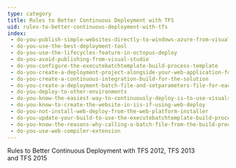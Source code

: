 ```yaml
---
type: category
title: Rules to Better Continuous Deployment with TFS
uid: rules-to-better-continuous-deployment-with-tfs
index:
 - do-you-publish-simple-websites-directly-to-windows-azure-from-visual-studio-online
 - do-you-use-the-best-deployment-tool
 - do-you-use-the-lifecycles-feature-in-octopus-deploy
 - do-you-avoid-publishing-from-visual-studio
 - do-you-configure-the-executebatchtemplate-build-process-template
 - do-you-create-a-deployment-project-alongside-your-web-application-for-any-additional-deployment-steps
 - do-you-create-a-continuous-integration-build-for-the-solution
 - do-you-create-a-deployment-batch-file-and-setparameters-file-for-each-environment
 - do-you-deploy-to-other-environments
 - do-you-know-the-easiest-way-to-continuously-deploy-is-to-use-visualstudiocom-and-azure
 - do-you-know-to-create-the-website-in-iis-if-using-web-deploy
 - do-you-not-install-web-deploy-from-the-web-platform-installer
 - do-you-update-your-build-to-use-the-executebatchtemplate-build-process-template
 - do-you-know-the-reasons-why-calling-a-batch-file-from-the-build-process-template-is-better-than-deploying-directly-from-the-build
 - do-you-use-web-compiler-extension
---
```


​​​Rules to Better Continuous Deployment with TFS 2012, TFS 2013 and&#160;TFS&#160;2015<br>

